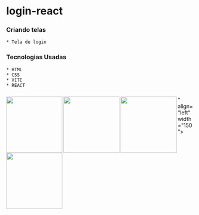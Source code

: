 # login-react
### Criando telas 
    * Tela de login

### Tecnologias Usadas
    * HTML
    * CSS
    * VITE
    * REACT

### 
<img src="https://www.alura.com.br/artigos/assets/html-css-js/imagem-1.png" align="left" width="150">
<img src="https://cdn-icons-png.flaticon.com/512/919/919826.png" align="left" width="150">
<img src="https://vitejs.dev/logo-with-shadow.png" align="left" width="150">
<img src="https://upload.wikimedia.org/wikipedia/commons/thumb/a/a7/React-icon.svg/1200px-React-icon.svg.png" align="left" width="150">" align="left" width="150">
